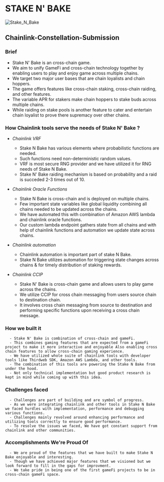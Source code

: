 # STAKE N' BAKE
![Stake_N_Bake](https://github.com/Rushikesh0125/Chainlink-constellation/assets/85375791/f57cd8d0-accf-4b4d-8120-f6e80f0ac120)
## Chainlink-Constellation-Submission
### Brief
  - Stake N' Bake is an cross-chain game.
  - We aim to unify GameFi and cross-chain technology together by enabling users to play and enjoy game across multiple chains.
  - We target two major user bases that are chain loyalists and chain hoppers.
  - The game offers features like cross-chain staking, cross-chain raiding, and other features.
  - The variable APR for stakers make chain hoppers to stake buds across multiple chains.
  - While raiding on stake pools is another feature to cater and entertain chain loyalist to prove there supremacy over other chains.

### How Chainlink tools serve the needs of Stake N' Bake ?

  - *Chainlink VRF*
      - Stake N Bake has various elements where probabilistic functions are needed.
      - Such functions need non-deterministic random values.
      - VRF is most secure RNG provider and we have utilized it for RNG needs of Stake N Bake.
      - Stake N' Bake raiding mechanism is based on probability and a raid is succeded 2-3 times out of 10.
        
  - *Chainlink Oracle Functions*
      - Stake N Bake is cross-chain and is deployed on multiple chains.
      - Few important state variables like global liquidity combining all chains needed to be updated across the chains.
      - We have automated this with combination of Amazon AWS lambda and chainlink oracle functions.
      - Our custom lambda endpoint gathers state from all chains and with help of chainlink functions and automation we update state across chains.
        
  - *Chainlink automation*
      - Chainlink automation is important part of stake N Bake.
      - Stake N Bake utilizes automation for triggering state changes across chains & for timely distribution of staking rewards.

  - *Chainlink CCIP*
      - Stake N' Bake is cross-chain game and allows users to play game across the chains.
      - We utilize CCIP for cross chain messaging from users source chain to destination chain.
      - It involves cross chain messaging from source to destination and performing specific functions upon receiving a cross chain message.

### How we built it
      - Stake N' Bake is combination of cross-chain and gameFi. 
      - This combines gaming features that are expected from a gameFi project to make it more interactive and enjoyable Also enabling cross chain features to allow cross-chain gaming experience. 
      - We have utilized whole suite of chainlink tools with developer tools like Thirdweb SDK, Amazon AWS Lambda, and other tools.
      - The combination of this tools are powering the Stake N Bake from under the hood.
      - Not only technical implementation but good product research is kept in mind while coming up with this idea. 
      
### Challenges faced
      - Challenges are part of building and are symbol of progress.
      - As we were integrating chainlink and other tools in Stake N Bake we faced hurdles with implementation, performance and debugging various functions.
      - Challenges mainly revolved around enhancing performance and utilizing tools correctly to ensure good performance.
      - To resolve the issues we faced, We have got constant support from chainlink and other communities. 

### Accomplishments We're Proud Of
      - We are proud of the features that we have built to make Stake N Bake enjoyable and interesting.
      - Though we have achieved major features that we visioned but we look forward to fill in the gaps for improvment.
      - We take pride in being one of the first gameFi projects to be in cross-chain gameFi space.

      
